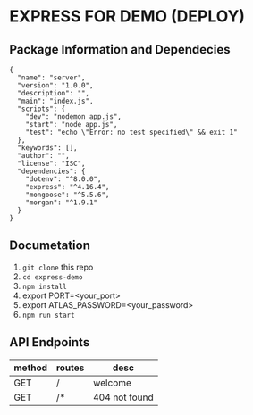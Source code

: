 # EXPRESS FOR DEMO (DEPLOY)

## Package Information and Dependecies
```
{
  "name": "server",
  "version": "1.0.0",
  "description": "",
  "main": "index.js",
  "scripts": {
    "dev": "nodemon app.js",
    "start": "node app.js",
    "test": "echo \"Error: no test specified\" && exit 1"
  },
  "keywords": [],
  "author": "",
  "license": "ISC",
  "dependencies": {
    "dotenv": "^8.0.0",
    "express": "^4.16.4",
    "mongoose": "^5.5.6",
    "morgan": "^1.9.1"
  }
}

```

## Documetation
1. `git clone` this repo
2. `cd express-demo`
3. `npm install`
4. export PORT=<your_port>
5. export ATLAS_PASSWORD=<your_password>
6. `npm run start`

## API Endpoints
| method | routes | desc          |
| ------ | ------ | ------------- |
| GET    | /      | welcome       |
| GET    | /*     | 404 not found |